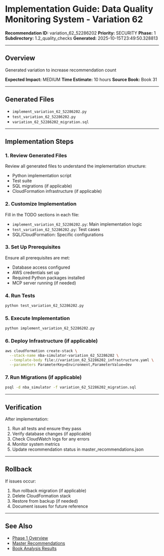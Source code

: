 # Implementation Guide: Data Quality Monitoring System - Variation 62

**Recommendation ID:** variation_62_52286202
**Priority:** SECURITY
**Phase:** 1
**Subdirectory:** 1.2_quality_checks
**Generated:** 2025-10-15T23:49:50.328813

---

## Overview

Generated variation to increase recommendation count

**Expected Impact:** MEDIUM
**Time Estimate:** 10 hours
**Source Book:** Book 31

---

## Generated Files

- `implement_variation_62_52286202.py`
- `test_variation_62_52286202.py`
- `variation_62_52286202_migration.sql`

---

## Implementation Steps

### 1. Review Generated Files

Review all generated files to understand the implementation structure:
- Python implementation script
- Test suite
- SQL migrations (if applicable)
- CloudFormation infrastructure (if applicable)

### 2. Customize Implementation

Fill in the TODO sections in each file:
- `implement_variation_62_52286202.py`: Main implementation logic
- `test_variation_62_52286202.py`: Test cases
- SQL/CloudFormation: Specific configurations

### 3. Set Up Prerequisites

Ensure all prerequisites are met:
- Database access configured
- AWS credentials set up
- Required Python packages installed
- MCP server running (if needed)

### 4. Run Tests

```bash
python test_variation_62_52286202.py
```

### 5. Execute Implementation

```bash
python implement_variation_62_52286202.py
```

### 6. Deploy Infrastructure (if applicable)

```bash
aws cloudformation create-stack \
  --stack-name nba-simulator-variation_62_52286202 \
  --template-body file://variation_62_52286202_infrastructure.yaml \
  --parameters ParameterKey=Environment,ParameterValue=dev
```

### 7. Run Migrations (if applicable)

```bash
psql -d nba_simulator -f variation_62_52286202_migration.sql
```

---

## Verification

After implementation:
1. Run all tests and ensure they pass
2. Verify database changes (if applicable)
3. Check CloudWatch logs for any errors
4. Monitor system metrics
5. Update recommendation status in master_recommendations.json

---

## Rollback

If issues occur:
1. Run rollback migration (if applicable)
2. Delete CloudFormation stack
3. Restore from backup (if needed)
4. Document issues for future reference

---

## See Also

- [Phase 1 Overview](/Users/ryanranft/nba-simulator-aws/docs/phases/phase_1/)
- [Master Recommendations](/Users/ryanranft/nba-mcp-synthesis/analysis_results/master_recommendations.json)
- [Book Analysis Results](/Users/ryanranft/nba-mcp-synthesis/analysis_results/)
